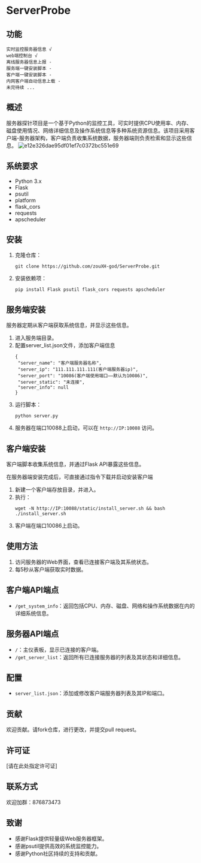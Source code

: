 # ServerProbe

## 功能
```
实时监控服务器信息 √
web端控制台 √
离线服务器信息上报 -
服务端一键安装脚本 -
客户端一键安装脚本 -
内网客户端自动信息上载 -
未完待续 ...
```

## 概述
服务器探针项目是一个基于Python的监控工具，可实时提供CPU使用率、内存、磁盘使用情况、网络详细信息及操作系统信息等多种系统资源信息。该项目采用客户端-服务器架构，客户端负责收集系统数据，服务器端则负责检索和显示这些信息。
![e12e326dae95df01ef7c0372bc551e69](https://github.com/zouXH-god/ServerProbe/assets/77649130/c2bf3a42-a6f7-42d5-9a7a-4187fe3008f8)

## 系统要求
- Python 3.x
- Flask
- psutil
- platform
- flask_cors
- requests
- apscheduler

## 安装
1. 克隆仓库：
   ```
   git clone https://github.com/zouXH-god/ServerProbe.git
   ```
2. 安装依赖项：
   ```
   pip install Flask psutil flask_cors requests apscheduler
   ```

## 服务端安装
服务器定期从客户端获取系统信息，并显示这些信息。

1. 进入服务端目录。
2. 配置server_list.json文件，添加客户端信息
   ```
   {
    "server_name": "客户端服务器名称",
    "server_ip": "111.111.111.111(客户端服务器ip)",
    "server_port": "10086(客户端使用端口——默认为10086)",
    "server_static": "未连接",
    "server_info": null
   }
   ```
4. 运行脚本：
   ```
   python server.py
   ```
5. 服务器在端口10088上启动，可以在 `http://IP:10088` 访问。

## 客户端安装
客户端脚本收集系统信息，并通过Flask API暴露这些信息。

在服务器端安装完成后，可直接通过指令下载并启动安装客户端

1. 新建一个客户端存放目录，并进入。
2. 执行：
   ```
   wget -N http://IP:10088/static/install_server.sh && bash ./install_server.sh
   ```
3. 客户端在端口10086上启动。

## 使用方法
1. 访问服务器的Web界面，查看已连接客户端及其系统状态。
2. 每5秒从客户端获取实时数据。

## 客户端API端点
- `/get_system_info`：返回包括CPU、内存、磁盘、网络和操作系统数据在内的详细系统信息。

## 服务器API端点
- `/`：主仪表板，显示已连接的客户端。
- `/get_server_list`：返回所有已连接服务器的列表及其状态和详细信息。

## 配置
- `server_list.json`：添加或修改客户端服务器列表及其IP和端口。

## 贡献
欢迎贡献。请fork仓库，进行更改，并提交pull request。

## 许可证
[请在此处指定许可证]

## 联系方式
欢迎加群：876873473

## 致谢
- 感谢Flask提供轻量级Web服务器框架。
- 感谢psutil提供高效的系统监控能力。
- 感谢Python社区持续的支持和贡献。
